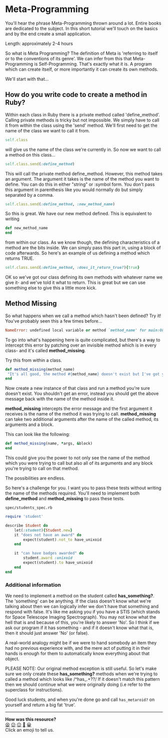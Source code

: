 # Meta-Programming

You'll hear the phrase Meta-Programming thrown around a lot. Entire books are dedicated to the subject.
In this short tutorial we'll touch on the basics and by the end create a small application.

Length: approximately 2-4 hours

So what is Meta Programming? The definition of Meta is 'referring to itself or to the conventions of its genre'.
We can infer from this that Meta-Programming is Self-Programming. That's exactly what it is. A program which can create itself, or more importantly it can create its own methods.

We'll start with that...

## How do you write code to create a method in Ruby?

Within each class in Ruby there is a private method called 'define_method'. Calling private methods is tricky but not impossible. We simply have to call it from within the class using the 'send' method. We'll first need to get the name of the class we want to call it from.

```ruby
self.class
```

will give us the name of the class we're currently in. So now we want to call a method on this class...

```ruby
self.class.send(:define_method)
```

This will call the private method define_method. However, this method takes an argument. The argument it takes is the name of the method you want to define. You can do this in either "string" or :symbol form. You don't pass this argument in parenthesis like you would normally do but simply separated by a comma.

```ruby
self.class.send(:define_method, :new_method_name)
```

So this is great. We have our new method defined. This is equivalent to writing

```ruby
def new_method_name
end
```
from within our class. As we know though, the defining characteristics of a method are the bits inside. We can simply pass this part in, using a block of code afterwards. So here's an example of us defining a method which returns TRUE.

```ruby
self.class.send(:define_method, :does_it_return_true?){true}
```

OK so we've got our class defining its own methods with whatever name we give it- and we've told it what to return. This is great but we can use something else to give this a little more kick.

## Method Missing

So what happens when we call a method which hasn't been defined? Try it!
You've probably seen this a few times before...

```ruby
NameError: undefined local variable or method `method_name' for main:Object
```

To go into what's happening here is quite complicated, but there's a way to intercept this error by patching over an invisible method which is in every class- and it's called **method_missing**.

Try this from within a class.  

```ruby
def method_missing(method_name)
 "It's all good, the method #{method_name} doesn't exist but I've got your back!"
end

```

Now create a new instance of that class and run a method you're sure doesn't exist. You shouldn't get an error, instead you should get the above message back with the name of the method inside it.

**method_missing** intercepts the error message and the first argument it receives is the name of the method it was trying to call. **method_missing** can take two additional arguments after the name of the called method, its arguments and a block.

This can look like the following:

```ruby
def method_missing(name, *args, &block)
end
```

This could give you the power to not only see the name of the method which you were trying to call but also all of its arguments and any block you're trying to call on that method.

The possibilities are endless.

So here's a challenge for you. I want you to pass these tests without writing the name of the methods required. You'll need to implement both **define_method** and **method_missing** to pass these tests.
```
spec/students_spec.rb
```
```ruby
require 'student'

describe Student do
	let(:student){Student.new}
	it "does not have an award" do
		expect(student).not_to have_unixoid
	end

	it "can have badges awarded" do
		student.award :unixoid
		expect(student).to have_unixoid
	end
end
```

### Additional information

We need to implement a method on the student called **has_something?**. The 'something' can be anything. If the class doesn't know what we're talking about then we can logically infer we don't have that something and respond with false. It's like me asking you if you have a STIS (which stands for Space Telescope Imaging Spectrograph). You may not know what the hell that is and because of this, you're likely to answer 'No'. So I think if we ask our program if it has something - and if it doesn't know what that is, then it should just answer 'No' (or false).

A real-world analogy might be if we were to hand somebody an item they had no previous experience with, and the mere act of putting it in their hands is enough for them to automatically know everything about that object.

PLEASE NOTE:
Our original method exception is still useful. So let's make sure we only create these **has_something?** methods when we're trying to called a method which looks like /^has_.+?\?/
If it doesn't match this pattern then we should continue what we were originally doing (i.e refer to the superclass for instructions).

Good luck students, and when you're done go and call `has_metaroid?` on yourself and return a big fat 'true'.

<!-- BEGIN GENERATED SECTION DO NOT EDIT -->

---

**How was this resource?**  
[😫](https://airtable.com/shrUJ3t7KLMqVRFKR?prefill_Repository=course&prefill_File=pills/meta_programming.md&prefill_Sentiment=😫) [😕](https://airtable.com/shrUJ3t7KLMqVRFKR?prefill_Repository=course&prefill_File=pills/meta_programming.md&prefill_Sentiment=😕) [😐](https://airtable.com/shrUJ3t7KLMqVRFKR?prefill_Repository=course&prefill_File=pills/meta_programming.md&prefill_Sentiment=😐) [🙂](https://airtable.com/shrUJ3t7KLMqVRFKR?prefill_Repository=course&prefill_File=pills/meta_programming.md&prefill_Sentiment=🙂) [😀](https://airtable.com/shrUJ3t7KLMqVRFKR?prefill_Repository=course&prefill_File=pills/meta_programming.md&prefill_Sentiment=😀)  
Click an emoji to tell us.

<!-- END GENERATED SECTION DO NOT EDIT -->

